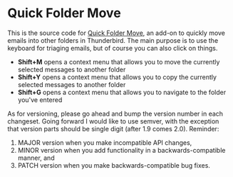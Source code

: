 Quick Folder Move
=================

This is the source code for [Quick Folder Move](https://addons.mozilla.org/thunderbird/addon/quick-folder-move/), an add-on to quickly move emails into other folders in Thunderbird. The main purpose is to use the keyboard for triaging emails, but of course you can also click on things.


* **Shift+M** opens a context menu that allows you to move the currently selected messages to another folder
* **Shift+Y** opens a context menu that allows you to copy the currently selected messages to another folder
* **Shift+G** opens a context menu that allows you to navigate to the folder you've entered


As for versioning, please go ahead and bump the version number in each changeset. Going forward I would like to use semver, with the exception that version parts should be single digit (after 1.9 comes 2.0). Reminder:

1) MAJOR version when you make incompatible API changes,
2) MINOR version when you add functionality in a backwards-compatible manner, and
3) PATCH version when you make backwards-compatible bug fixes.
